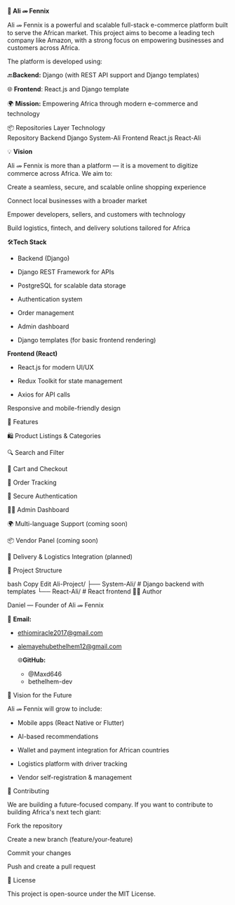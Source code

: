 **🚀 Ali መ Fennix**

Ali መ Fennix is a powerful and scalable full-stack e-commerce platform built to serve the African market. This project aims to become a leading tech company like Amazon, with a strong focus on empowering businesses and customers across Africa.

The platform is developed using:

🔙**Backend:** Django (with REST API support and Django templates)

🌐 **Frontend**: React.js and Django template

🌍 **Mission:** Empowering Africa through modern e-commerce and technology

📦 Repositories
Layer	Technology	
Repository
Backend	Django	System-Ali
Frontend	React.js	React-Ali

💡 **Vision**

Ali መ Fennix is more than a platform — it is a movement to digitize commerce across Africa. We aim to:

Create a seamless, secure, and scalable online shopping experience

Connect local businesses with a broader market

Empower developers, sellers, and customers with technology

Build logistics, fintech, and delivery solutions tailored for Africa

🛠️**Tech Stack**

+ Backend (Django)
+ Django REST Framework for APIs

+ PostgreSQL for scalable data storage

+ Authentication system

+ Order management

+ Admin dashboard

+ Django templates (for basic frontend rendering)

**Frontend (React)**

+ React.js for modern UI/UX

+ Redux Toolkit for state management

+ Axios for API calls

Responsive and mobile-friendly design

🧩 Features

🛍️ Product Listings & Categories

🔍 Search and Filter

🛒 Cart and Checkout

🧾 Order Tracking

🔐 Secure Authentication

🧑‍💻 Admin Dashboard

🌍 Multi-language Support (coming soon)

📦 Vendor Panel (coming soon)

🚚 Delivery & Logistics Integration (planned)

📁 Project Structure

bash
Copy
Edit
Ali-Project/
├── System-Ali/       # Django backend with templates
└── React-Ali/        # React frontend
👨‍💼 Author

Daniel — Founder of Ali መ Fennix

 📧 **Email:**
+ ethiomiracle2017@gmail.com
+ alemayehubethelhem12@gmail.com

  🌐**GitHub:**
  + @Maxd646
  + bethelhem-dev

🌟 Vision for the Future

Ali መ Fennix will grow to include:

+ Mobile apps (React Native or Flutter)

+ AI-based recommendations

+ Wallet and payment integration for African countries

+ Logistics platform with driver tracking

+ Vendor self-registration & management

🤝 Contributing

We are building a future-focused company. If you want to contribute to building Africa's next tech giant:

Fork the repository

Create a new branch (feature/your-feature)

Commit your changes

Push and create a pull request

📝 License

This project is open-source under the MIT License.

